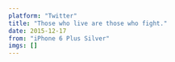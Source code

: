 ```yaml
---
platform: "Twitter"
title: "Those who live are those who fight."
date: 2015-12-17
from: "iPhone 6 Plus Silver"
imgs: []
---
```

